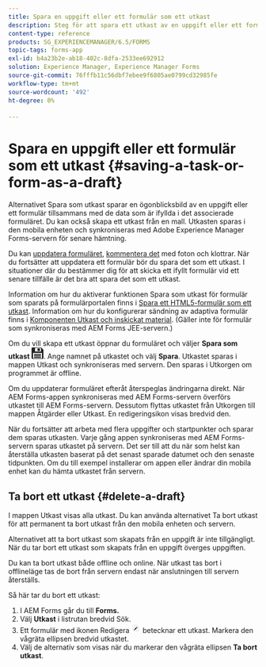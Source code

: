 ```yaml
---
title: Spara en uppgift eller ett formulär som ett utkast
description: Steg för att spara ett utkast av en uppgift eller ett formulär i AEM Forms-appen
content-type: reference
products: SG_EXPERIENCEMANAGER/6.5/FORMS
topic-tags: forms-app
exl-id: b4a23b2e-ab18-402c-8dfa-2533ee692912
solution: Experience Manager, Experience Manager Forms
source-git-commit: 76fffb11c56dbf7ebee9f6805ae0799cd32985fe
workflow-type: tm+mt
source-wordcount: '492'
ht-degree: 0%

---
```


# Spara en uppgift eller ett formulär som ett utkast {#saving-a-task-or-form-as-a-draft}

Alternativet Spara som utkast sparar en ögonblicksbild av en uppgift eller ett formulär tillsammans med de data som är ifyllda i det associerade formuläret. Du kan också skapa ett utkast från en mall. Utkasten sparas i den mobila enheten och synkroniseras med Adobe Experience Manager Forms-servern för senare hämtning.

Du kan [uppdatera formuläret](/help/forms/using/working-with-form.md), [kommentera det](/help/forms/using/add-attachments.md) med foton och klottrar. När du fortsätter att uppdatera ett formulär bör du spara det som ett utkast. I situationer där du bestämmer dig för att skicka ett ifyllt formulär vid ett senare tillfälle är det bra att spara det som ett utkast.

Information om hur du aktiverar funktionen Spara som utkast för formulär som sparats på formulärportalen finns i [Spara ett HTML5-formulär som ett utkast](/help/forms/using/saving-html5-form-draft.md).
Information om hur du konfigurerar sändning av adaptiva formulär finns i [Komponenten Utkast och inskickat material](/help/forms/using/draft-submission-component.md). (Gäller inte för formulär som synkroniseras med AEM Forms JEE-servern.)

Om du vill skapa ett utkast öppnar du formuläret och väljer **Spara som utkast** ![spara som utkast](assets/save-as-draft.png). Ange namnet på utkastet och välj **Spara**. Utkastet sparas i mappen Utkast och synkroniseras med servern. Den sparas i Utkorgen om programmet är offline.

Om du uppdaterar formuläret efteråt återspeglas ändringarna direkt. När AEM Forms-appen synkroniseras med AEM Forms-servern överförs utkastet till AEM Forms-servern. Dessutom flyttas utkastet från Utkorgen till mappen Åtgärder eller Utkast. En redigeringsikon visas bredvid den.

När du fortsätter att arbeta med flera uppgifter och startpunkter och sparar dem sparas utkasten. Varje gång appen synkroniseras med AEM Forms-servern sparas utkastet på servern. Det ser till att du när som helst kan återställa utkasten baserat på det senast sparade datumet och den senaste tidpunkten. Om du till exempel installerar om appen eller ändrar din mobila enhet kan du hämta utkastet från servern.

## Ta bort ett utkast {#delete-a-draft}

I mappen Utkast visas alla utkast. Du kan använda alternativet Ta bort utkast för att permanent ta bort utkast från den mobila enheten och servern.

Alternativet att ta bort utkast som skapats från en uppgift är inte tillgängligt. När du tar bort ett utkast som skapats från en uppgift överges uppgiften.

Du kan ta bort utkast både offline och online. När utkast tas bort i offlineläge tas de bort från servern endast när anslutningen till servern återställs.

Så här tar du bort ett utkast:

1. I AEM Forms går du till **Forms.**
1. Välj **Utkast** i listrutan bredvid Sök.
1. Ett formulär med ikonen Redigera ![edit-draft-app](assets/edit-draft-app.png) betecknar ett utkast. Markera den vågräta ellipsen bredvid utkastet.
1. Välj de alternativ som visas när du markerar den vågräta ellipsen **Ta bort utkast**.
